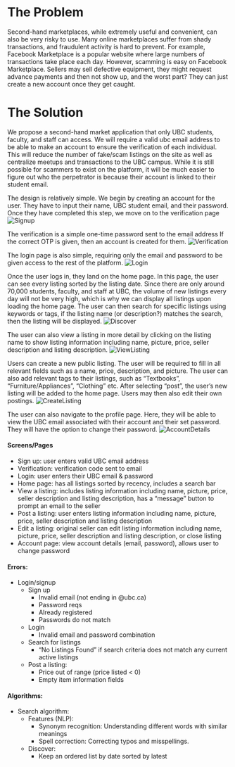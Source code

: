 # The Problem
Second-hand marketplaces, while extremely useful 
and convenient, can also be very risky to use. 
Many online marketplaces suffer from shady 
transactions, and fraudulent activity is hard to 
prevent. For example, Facebook Marketplace is a 
popular website where large numbers of transactions
take place each day. However, scamming is easy on 
Facebook Marketplace. Sellers may sell defective 
equipment, they might request advance payments and
then not show up, and the worst part? They can just
create a new account once they get caught.

# The Solution
We propose a second-hand market application that 
only UBC students, faculty, and staff can access.
We will require a valid ubc email address to be
able to make an account to ensure the verification
of each individual. This will reduce the number 
of fake/scam listings on the site as well as 
centralize meetups and transactions to the UBC 
campus. While it is still possible for scammers 
to exist on the platform, it will be much easier
to figure out who the perpetrator is because their
account is linked to their student email.

The design is relatively simple. We begin by 
creating an account for the user. They have to 
input their name, UBC student email, and their
password. Once they have completed this step,
we move on to the verification page
![Signup](pictures/Signup.png)

The verification is a simple one-time password 
sent to the email address If the correct OTP is 
given, then an account is created for them.
![Verification](pictures/Verification.png)

The login page is also simple, requiring only the
email and password to be given access to the rest 
of the platform.
![Login](pictures/Login.png)

Once the user logs in, they land on the home page.
In this page, the user can see every listing sorted
by the listing date. Since there are only around
70,000 students, faculty, and staff at UBC, the 
volume of new listings every day will not be very
high, which is why we can display all listings upon
loading the home page. The user can then search 
for specific listings using keywords or tags, if
the listing name (or description?) matches the
search, then the listing will be displayed.
![Discover](pictures/Discover.png)

The user can also view a listing in more detail
by clicking on the listing name to show listing
information including name, picture, price, 
seller description and listing description.
![ViewListing](pictures/ViewListing.png)

Users can create a new public listing. The user 
will be required to fill in all relevant fields
such as a name, price, description, and picture.
The user can also add relevant tags to their
listings, such as “Textbooks”, 
“Furniture/Appliances”, “Clothing” etc. After 
selecting “post”, the user’s new listing will
be added to the home page. Users may then also
edit their own postings.
![CreateListing](pictures/CreateListing.png)

The user can also navigate to the profile page.
Here, they will be able to view the UBC email 
associated with their account and their set 
password. They will have the option to change 
their password.
![AccountDetails](pictures/AccountDetails.png)

#### Screens/Pages
- Sign up: user enters valid UBC email address
- Verification: verification code sent to email
- Login: user enters their UBC email & password
- Home page: has all listings sorted by recency, includes a search bar
- View a listing: includes listing information including name, picture, price, seller description and listing description, has a “message” button to prompt an email to the seller
- Post a listing: user enters listing information including name, picture, price, seller description and listing description
- Edit a listing: original seller can edit listing information including name, picture, price, seller description and listing description, or close listing
- Account page: view account details (email, password), allows user to change password

#### Errors:
- Login/signup
  - Sign up
    - Invalid email (not ending in @ubc.ca)
    - Password reqs
    - Already registered
    - Passwords do not match
  - Login
    - Invalid email and password combination
  - Search for listings
    - “No Listings Found” if search criteria does not match any current active listings
  - Post a listing:
    - Price out of range (price listed < 0)
    - Empty item information fields

#### Algorithms:
- Search algorithm:
  - Features (NLP):
    - Synonym recognition: Understanding different words with similar meanings
    - Spell correction: Correcting typos and misspellings.
  - Discover:
    - Keep an ordered list by date sorted by latest 

